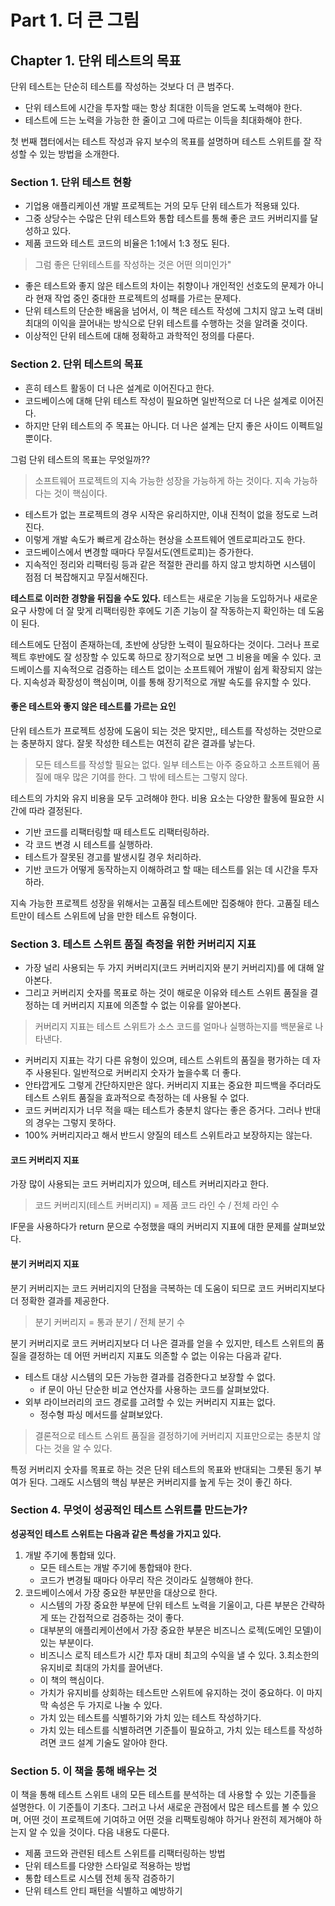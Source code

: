 # Part 1. 더 큰 그림

## Chapter 1. 단위 테스트의 목표

단위 테스트는 단순히 테스트를 작성하는 것보다 더 큰 범주다.

* 단위 테스트에 시간을 투자할 때는 항상 최대한 이득을 얻도록 노력해야 한다.
* 테스트에 드는 노력을 가능한 한 줄이고 그에 따르는 이득을 최대화해야 한다. 

첫 번째 챕터에서는 테스트 작성과 유지 보수의 목표를 설명하며 테스트 스위트를 잘 작성할 수 있는 방법을 소개한다.

### Section 1. 단위 테스트 현황

* 기업용 애플리케이션 개발 프로젝트는 거의 모두 단위 테스트가 적용돼 있다.
* 그중 상당수는 수많은 단위 테스트와 통합 테스트를 통해 좋은 코드 커버리지를 달성하고 있다.
* 제품 코드와 테스트 코드의 비율은 1:1에서 1:3 정도 된다.

> 그럼 좋은 단위테스트를 작성하는 것은 어떤 의미인가"

* 좋은 테스트와 좋지 않은 테스트의 차이는 취향이나 개인적인 선호도의 문제가 아니라 현재 작업 중인 중대한 프로젝트의 성패를 가르는 문제다.
* 단위 테스트의 단순한 배움을 넘어서, 이 책은 테스트 작성에 그치지 않고 노력 대비 최대의 이익을 끌어내는 방식으로 단위 테스트를 수행하는 것을 알려줄 것이다.
* 이상적인 단위 테스트에 대해 정확하고 과학적인 정의를 다룬다.

### Section 2. 단위 테스트의 목표

* 흔히 테스트 활동이 더 나은 설계로 이어진다고 한다.
* 코드베이스에 대해 단위 테스트 작성이 필요하면 일반적으로 더 나은 설계로 이어진다.
* 하지만 단위 테스트의 주 목표는 아니다. 더 나은 설계는 단지 좋은 사이드 이펙트일 뿐이다.

그럼 단위 테스트의 목표는 무엇일까??

> 소프트웨어 프로젝트의 지속 가능한 성장을 가능하게 하는 것이다. 지속 가능하다는 것이 핵심이다.

* 테스트가 없는 프로젝트의 경우 시작은 유리하지만, 이내 진척이 없을 정도로 느려진다.
* 이렇게 개발 속도가 빠르게 감소하는 현상을 소프트웨어 엔트로피라고도 한다. 
* 코드베이스에서 변경할 때마다 무질서도(엔트로피)는 증가한다.
* 지속적인 정리와 리팩터링 등과 같은 적절한 관리를 하지 않고 방치하면 시스템이 점점 더 복잡해지고 무질서해진다.

__테스트로 이러한 경향을 뒤집을 수도 있다.__
테스트는 새로운 기능을 도입하거나 새로운 요구 사항에 더 잘 맞게 리팩터링한 후에도 기존 기능이 잘 작동하는지 확인하는 데 도움이 된다.
 
테스트에도 단점이 존재하는데, 초반에 상당한 노력이 필요하다는 것이다.
그러나 프로젝트 후반에도 잘 성장할 수 있도록 하므로 장기적으로 보면 그 비용을 메울 수 있다.
코드베이스를 지속적으로 검증하는 테스트 없이는 소프트웨어 개발이 쉽게 확장되지 않는다.
지속성과 확장성이 핵심이며, 이를 통해 장기적으로 개발 속도를 유지할 수 있다.

#### 좋은 테스트와 좋지 않은 테스트를 가르는 요인

단위 테스트가 프로젝트 성장에 도움이 되는 것은 맞지만,, 테스트를 작성하는 것만으로는 충분하지 않다. 잘못 작성한 테스트는 여전히 같은 결과를 낳는다. 
 
> 모든 테스트를 작성할 필요는 없다. 일부 테스트는 아주 중요하고 소프트웨어 품질에 매우 많은 기여를 한다. 그 밖에 테스트는 그렇지 않다.

테스트의 가치와 유지 비용을 모두 고려해야 한다. 비용 요소는 다양한 활동에 필요한 시간에 따라 결정된다.

* 기반 코드를 리팩터링할 때 테스트도 리팩터링하라.
* 각 코드 변경 시 테스트를 실행하라.
* 테스트가 잘못된 경고를 발생시킬 경우 처리하라.
* 기반 코드가 어떻게 동작하는지 이해하려고 할 때는 테스트를 읽는 데 시간을 투자하라.

지속 가능한 프로젝트 성장을 위해서는 고품질 테스트에만 집중해야 한다. 고품질 테스트만이 테스트 스위트에 남을 만한 테스트 유형이다.

### Section 3. 테스트 스위트 품질 측정을 위한 커버리지 지표

* 가장 널리 사용되는 두 가지 커버리지(코드 커버리지와 분기 커버리지)를 에 대해 알아본다.
* 그리고 커버리지 숫자를 목표로 하는 것이 해로운 이유와 테스트 스위트 품질을 결정하는 데 커버리지 지표에 의존할 수 없는 이유를 알아본다.

> 커버리지 지표는 테스트 스위트가 소스 코드를 얼마나 실행하는지를 백분율로 나타낸다.

* 커버리지 지표는 각기 다른 유형이 있으며, 테스트 스위트의 품질을 평가하는 데 자주 사용된다. 일반적으로 커버리지 숫자가 높을수록 더 좋다.
* 안타깝게도 그렇게 간단하지만은 않다. 커버리지 지표는 중요한 피드백을 주더라도 테스트 스위트 품질을 효과적으로 측정하는 데 사용될 수 없다.
* 코드 커버리지가 너무 적을 때는 테스트가 충분치 않다는 좋은 증거다. 그러나 반대의 경우는 그렇지 못하다.
* 100% 커버리지라고 해서 반드시 양질의 테스트 스위트라고 보장하지는 않는다.

#### 코드 커버리지 지표

가장 많이 사용되는 코드 커버리지가 있으며, 테스트 커버리지라고 한다.

> 코드 커버리지(테스트 커버리지) = 제품 코드 라인 수 / 전체 라인 수

IF문을 사용하다가 return 문으로 수정했을 때의 커버리지 지표에 대한 문제를 살펴보았다.

#### 분기 커버리지 지표

분기 커버리지는 코드 커버리지의 단점을 극복하는 데 도움이 되므로 코드 커버리지보다 더 정확한 결과를 제공한다.

> 분기 커버리지 = 통과 분기 / 전체 분기 수

분기 커버리지로 코드 커버리지보다 더 나은 결과를 얻을 수 있지만, 테스트 스위트의 품질을 결정하는 데 어떤 커버리지 지표도 의존할 수 없는 이유는 다음과 같다.

* 테스트 대상 시스템의 모든 가능한 결과를 검증한다고 보장할 수 없다.
  * if 문이 아닌 단순한 비교 연산자를 사용하는 코드를 살펴보았다.
* 외부 라이브러리의 코드 경로를 고려할 수 있는 커버리지 지표는 없다. 
  * 정수형 파싱 메서드를 살펴보았다.

> 결론적으로 테스트 스위트 품질을 결정하기에 커버리지 지표만으로는 충분치 않다는 것을 알 수 있다.

특정 커버리지 숫자를 목표로 하는 것은 단위 테스트의 목표와 반대되는 그릇된 동기 부여가 된다. 그래도 시스템의 핵심 부분은 커버리지를 높게 두는 것이 좋긴 하다.

### Section 4. 무엇이 성공적인 테스트 스위트를 만드는가?

__성공적인 테스트 스위트는 다음과 같은 특성을 가지고 있다.__

1. 개발 주기에 통합돼 있다. 
   * 모든 테스트는 개발 주기에 통합돼야 한다.
   * 코드가 변경될 때마다 아무리 작은 것이라도 실행해야 한다.
2. 코드베이스에서 가장 중요한 부분만을 대상으로 한다.
   * 시스템의 가장 중요한 부분에 단위 테스트 노력을 기울이고, 다른 부분은 간략하게 또는 간접적으로 검증하는 것이 좋다.
   * 대부분의 애플리케이션에서 가장 중요한 부분은 비즈니스 로젝(도메인 모델)이 있는 부분이다.
   * 비즈니스 로직 테스트가 시간 투자 대비 최고의 수익을 낼 수 있다.
3.최소한의 유지비로 최대의 가치를 끌어낸다.
   * 이 책의 핵심이다.
   * 가치가 유지비를 상회하는 테스트만 스위트에 유지하는 것이 중요하다. 이 마지막 속성은 두 가지로 나눌 수 있다.
   * 가치 있는 테스트를 식별하기와 가치 있는 테스트 작성하기다.
   * 가치 있는 테스트를 식별하려면 기준틀이 필요하고, 가치 있는 테스트를 작성하려면 코드 설계 기술도 알아야 한다.

### Section 5. 이 책을 통해 배우는 것

이 책을 통해 테스트 스위트 내의 모든 테스트를 분석하는 데 사용할 수 있는 기준틀을 설명한다. 이 기준틀이 기초다.
그러고 나서 새로운 관점에서 많은 테스트를 볼 수 있으며, 어떤 것이 프로젝트에 기여하고 어떤 것을 리팩토링해야 하거나 완전히 제거해야 하는지 알 수 있을 것이다.
다음 내용도 다룬다.

* 제품 코드와 관련된 테스트 스위트를 리팩터링하는 방법
* 단위 테스트를 다양한 스타일로 적용하는 방법
* 통합 테스트로 시스템 전체 동작 검증하기
* 단위 테스트 안티 패턴을 식별하고 예방하기

